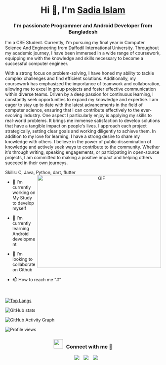 <h1 align="center">Hi 👋, I'm <a href="https://www.linkedin.com/in/sadiaislam/" target="blank">Sadia Islam</a></h1>
<h3 align="center">I'm passionate Programmer and Android Developer from Bangladesh</h3>
I'm a CSE Student.
Currently, I'm pursuing my final year in Computer Science And Engineering from Daffodil International University. Throughout my academic journey, I have been immersed in a wide range of coursework, equipping me with the knowledge and skills necessary to become a successful computer engineer.

With a strong focus on problem-solving, I have honed my ability to tackle complex challenges and find efficient solutions. Additionally, my coursework has emphasized the importance of teamwork and collaboration, allowing me to excel in group projects and foster effective communication within diverse teams.
Driven by a deep passion for continuous learning, I constantly seek opportunities to expand my knowledge and expertise. I am eager to stay up to date with the latest advancements in the field of computer science, ensuring that I can contribute effectively to the ever-evolving industry.
One aspect I particularly enjoy is applying my skills to real-world problems. It brings me immense satisfaction to develop solutions that have a tangible impact on people's lives. I approach each project strategically, setting clear goals and working diligently to achieve them.
In addition to my love for learning, I have a strong desire to share my knowledge with others. I believe in the power of public dissemination of knowledge and actively seek ways to contribute to the community. Whether it's through writing, speaking engagements, or participating in open-source projects, I am committed to making a positive impact and helping others succeed in their own journeys.

Skills: C, Java, Python, dart, flutter
<a target="_blank" align="center">
  <img align="right" top="500" height="300" width="400" alt="GIF" src="https://media.giphy.com/media/SWoSkN6DxTszqIKEqv/giphy.gif">
</a>

- 🔭 I’m currently working on My Study to develop myself

- 🌱 I’m currently learning Android development

- 🌱 I’m looking to collaborate on Github

- 📫 How to reach me "#"
<br/>

[![Top Langs](https://github-readme-stats.vercel.app/api/top-langs/?username=abusufiancse)](https://github.com/anuraghazra/github-readme-stats)

![GitHub stats](https://github-readme-stats.vercel.app/api?username=abusufiancse&show_icons=true)  

![GitHub Activity Graph](https://activity-graph.herokuapp.com/graph?username=abusufiancse)  

![Profile views](https://gpvc.arturio.dev/abusufiancse)  
<h3 align="center" > <img src="https://media.giphy.com/media/iY8CRBdQXODJSCERIr/giphy.gif" width="30" height="30" style="margin-right: 10px;">Connect with me 🤝 </h3>

<p align="center">

 <div align="center"  class="icons-social" style="margin-left: 10px;">
        <a style="margin-left: 10px;"  target="_blank" href="https://www.linkedin.com/in/abusufiancse/">
			<img src="https://img.icons8.com/doodle/40/000000/linkedin--v2.png"></a>
        <a style="margin-left: 10px;" target="_blank" href="https://github.com/abusufiancse/">
		<img src="https://img.icons8.com/doodle/40/000000/github--v1.png"></a>
		<a style="margin-left: 10px;" target="_blank" href="#">
				<img src="https://img.icons8.com/external-tal-revivo-color-tal-revivo/40/000000/external-stack-overflow-is-a-question-and-answer-site-for-professional-logo-color-tal-revivo.png"></a>
      </div>

</p>
